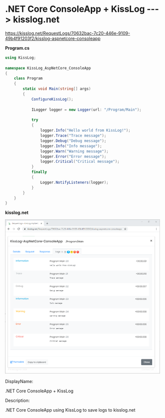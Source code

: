 # .NET Core ConsoleApp + KissLog ---> kisslog.net

https://kisslog.net/RequestLogs/70632bac-7c20-446e-9109-49b4f91203f2/kisslog-aspnetcore-consoleapp

**Program.cs**

```csharp
using KissLog;

namespace KissLog_AspNetCore_ConsoleApp
{
    class Program
    {
        static void Main(string[] args)
        {
            ConfigureKissLog();

            ILogger logger = new Logger(url: "/Program/Main");

            try
            {
                logger.Info("Hello world from KissLog!");
                logger.Trace("Trace message");
                logger.Debug("Debug message");
                logger.Info("Info message");
                logger.Warn("Warning message");
                logger.Error("Error message");
                logger.Critical("Critical message");
            }
            finally
            {
                Logger.NotifyListeners(logger);
            }
        }
    }
}
```

**kisslog.net**

![kisslog.net](/src/KissLog-AspNetCore-ConsoleApp/KissLog-AspNetCore-ConsoleApp/KissLog-AspNetCore-ConsoleApp.png)

DisplayName:

.NET Core ConsoleApp + KissLog

Description:

.NET Core ConsoleApp using KissLog to save logs to kisslog.net